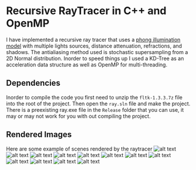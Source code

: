 # Recursive RayTracer in C++ and OpenMP

I have implemented a recursive ray tracer that uses a [phong illumination model](https://en.wikipedia.org/wiki/Phong_reflection_model) with multiple lights sources, distance attenuation, refractions, and  shadows. The antialiasing method used is stochastic supersampling from a 2D Normal distribution. Inorder to speed things up I used a KD-Tree as an acceleration data structure as well as OpenMP for multi-threading.


## Dependencies
Inorder to compile the code you first need to unzip the `fltk-1.3.3.7z` file into the root of the project. Then open the `ray.sln` file and make the project.  There is a preexisting ray.exe file in the `Release` folder that you can use, it may or may not work for you with out compiling the project.



[image1]: ./Images/balls.png
[image2]: ./Images/balls2.png
[image3]: ./Images/balls3.png
[image4]: ./Images/balls4.png
[image5]: ./Images/balls5.png
[image6]: ./Images/balls6.png
[image7]: ./Images/box.png
[image8]: ./Images/box-cyl.png
[image9]: ./Images/cone.png
[image10]: ./Images/hand.png
[image11]: ./Images/knight.png
[image12]: ./Images/things-inside-things.png

## Rendered Images
Here are some example of scenes rendered by the raytracer
![alt text][image6]
![alt text][image1]
![alt text][image11]
![alt text][image2]
![alt text][image4]
![alt text][image5]
![alt text][image7]
![alt text][image8]
![alt text][image12]
![alt text][image9]
![alt text][image10]
![alt text][image3]

